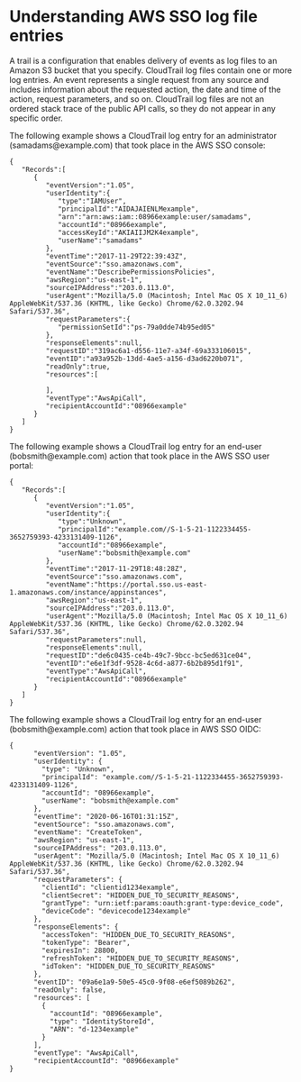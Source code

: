 # Understanding AWS SSO log file entries<a name="understanding-sso-entries"></a>

A trail is a configuration that enables delivery of events as log files to an Amazon S3 bucket that you specify\. CloudTrail log files contain one or more log entries\. An event represents a single request from any source and includes information about the requested action, the date and time of the action, request parameters, and so on\. CloudTrail log files are not an ordered stack trace of the public API calls, so they do not appear in any specific order\. 

The following example shows a CloudTrail log entry for an administrator \(samadams@example\.com\) that took place in the AWS SSO console:

```
{
   "Records":[
      {
         "eventVersion":"1.05",
         "userIdentity":{
            "type":"IAMUser",
            "principalId":"AIDAJAIENLMexample",
            "arn":"arn:aws:iam::08966example:user/samadams",
            "accountId":"08966example",
            "accessKeyId":"AKIAIIJM2K4example",
            "userName":"samadams"
         },
         "eventTime":"2017-11-29T22:39:43Z",
         "eventSource":"sso.amazonaws.com",
         "eventName":"DescribePermissionsPolicies",
         "awsRegion":"us-east-1",
         "sourceIPAddress":"203.0.113.0",
         "userAgent":"Mozilla/5.0 (Macintosh; Intel Mac OS X 10_11_6) AppleWebKit/537.36 (KHTML, like Gecko) Chrome/62.0.3202.94 Safari/537.36",
         "requestParameters":{
            "permissionSetId":"ps-79a0dde74b95ed05"
         },
         "responseElements":null,
         "requestID":"319ac6a1-d556-11e7-a34f-69a333106015",
         "eventID":"a93a952b-13dd-4ae5-a156-d3ad6220b071",
         "readOnly":true,
         "resources":[

         ],
         "eventType":"AwsApiCall",
         "recipientAccountId":"08966example"
      }
   ]
}
```

The following example shows a CloudTrail log entry for an end\-user \(bobsmith@example\.com\) action that took place in the AWS SSO user portal:

```
{
   "Records":[
      {
         "eventVersion":"1.05",
         "userIdentity":{
            "type":"Unknown",
            "principalId":"example.com//S-1-5-21-1122334455-3652759393-4233131409-1126",
            "accountId":"08966example",
            "userName":"bobsmith@example.com"
         },
         "eventTime":"2017-11-29T18:48:28Z",
         "eventSource":"sso.amazonaws.com",
         "eventName":"https://portal.sso.us-east-1.amazonaws.com/instance/appinstances",
         "awsRegion":"us-east-1",
         "sourceIPAddress":"203.0.113.0",
         "userAgent":"Mozilla/5.0 (Macintosh; Intel Mac OS X 10_11_6) AppleWebKit/537.36 (KHTML, like Gecko) Chrome/62.0.3202.94 Safari/537.36",
         "requestParameters":null,
         "responseElements":null,
         "requestID":"de6c0435-ce4b-49c7-9bcc-bc5ed631ce04",
         "eventID":"e6e1f3df-9528-4c6d-a877-6b2b895d1f91",
         "eventType":"AwsApiCall",
         "recipientAccountId":"08966example"
      }
   ]
}
```

The following example shows a CloudTrail log entry for an end\-user \(bobsmith@example\.com\) action that took place in AWS SSO OIDC:

```
{
      "eventVersion": "1.05",
      "userIdentity": {
        "type": "Unknown",
        "principalId": "example.com//S-1-5-21-1122334455-3652759393-4233131409-1126",
        "accountId": "08966example",
        "userName": "bobsmith@example.com"
      },
      "eventTime": "2020-06-16T01:31:15Z",
      "eventSource": "sso.amazonaws.com",
      "eventName": "CreateToken",
      "awsRegion": "us-east-1",
      "sourceIPAddress": "203.0.113.0",
      "userAgent": "Mozilla/5.0 (Macintosh; Intel Mac OS X 10_11_6) AppleWebKit/537.36 (KHTML, like Gecko) Chrome/62.0.3202.94 Safari/537.36",
      "requestParameters": {
        "clientId": "clientid1234example",
        "clientSecret": "HIDDEN_DUE_TO_SECURITY_REASONS",
        "grantType": "urn:ietf:params:oauth:grant-type:device_code",
        "deviceCode": "devicecode1234example"
      },
      "responseElements": {
        "accessToken": "HIDDEN_DUE_TO_SECURITY_REASONS",
        "tokenType": "Bearer",
        "expiresIn": 28800,
        "refreshToken": "HIDDEN_DUE_TO_SECURITY_REASONS",
        "idToken": "HIDDEN_DUE_TO_SECURITY_REASONS"
      },
      "eventID": "09a6e1a9-50e5-45c0-9f08-e6ef5089b262",
      "readOnly": false,
      "resources": [
        {
          "accountId": "08966example",
          "type": "IdentityStoreId",
          "ARN": "d-1234example"
        }
      ],
      "eventType": "AwsApiCall",
      "recipientAccountId": "08966example"
}
```